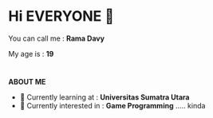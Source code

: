 # Hi EVERYONE 👋

 You can call me : **Rama Davy**
 
 My age is       : **19**
# 
**ABOUT ME**
- 🌱 Currently learning at   : **Universitas Sumatra Utara**
- 📖 Currently interested in : **Game Programming** ..... kinda
#
